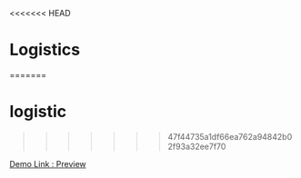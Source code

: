<<<<<<< HEAD
# Logistics
=======
# logistic
>>>>>>> 47f44735a1df66ea762a94842b02f93a32ee7f70

[Demo Link : Preview](https://www.fulgid.in/themes/logistic)

